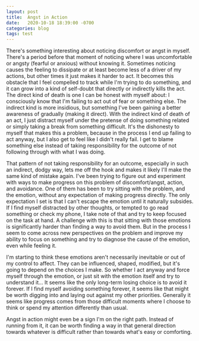 ```yaml
---
layout: post
title:  Angst in Action
date:   2020-10-18 18:39:00 -0700
categories: blog
tags: test
---
```


There's something interesting about noticing discomfort or angst in myself. There's a period before that moment of noticing where I was uncomfortable or angsty (fearful or anxious) without knowing it. Sometimes noticing causes the feeling to dissipate or at least become less of a driver of my actions, but other times it just makes it harder to act. It becomes this obstacle that I feel compelled to track while I'm trying to do something, and it can grow into a kind of self-doubt that directly or indirectly kills the act. The direct kind of death is one I can be honest with myself about: I consciously know that I'm failing to act out of fear or something else. The indirect kind is more insidious, but something I've been gaining a better awareness of gradually (making it direct). With the indirect kind of death of an act, I just distract myself under the pretense of doing something related or simply taking a break from something difficult. It's the dishonesty to myself that makes this a problem, because in the process I end up failing to act anyway, but I also get to feel like I didn't really fail. I get to blame something else instead of taking responsibility for the outcome of not following through with what I was doing. 

That pattern of not taking responsibility for an outcome, especially in such an indirect, dodgy way, lets me off the hook and makes it likely I'll make the same kind of mistake again. I've been trying to figure out and experiment with ways to make progress on this problem of discomfort/angst, action, and avoidance. One of them has been to try sitting with the problem, and the emotion, without any expectation of making progress directly. The only expectation I set is that I can't escape the emotion until it naturally subsides. If I find myself distracted by other thoughts, or tempted to go read something or check my phone, I take note of that and try to keep focused on the task at hand. A challenge with this is that sitting with those emotions is significantly harder than finding a way to avoid them. But in the process I seem to come across new perspectives on the problem and improve my ability to focus on something and try to diagnose the cause of the emotion, even while feeling it. 

I'm starting to think these emotions aren't necessarily inevitable or out of my control to affect. They can be influenced, shaped, modified, but it's going to depend on the choices I make. So whether I act anyway and force myself through the emotion, or just sit with the emotion itself and try to understand it... It seems like the only long-term losing choice is to avoid it forever. If I find myself avoiding something forever, it seems like that might be worth digging into and laying out against my other priorities. Generally it seems like progress comes from those difficult moments where I choose to think or spend my attention differently than usual. 

Angst in action might even be a sign I'm on the right path. Instead of running from it, it can be worth finding a way in that general direction towards whatever is difficult rather than towards what's easy or comforting. 




























